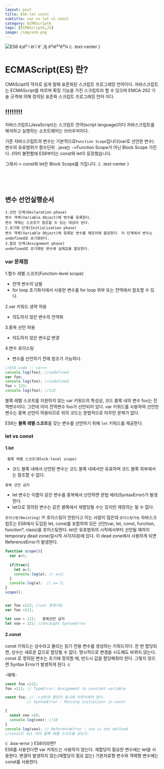 ```yaml
---
layout: post
title: ES6-let const
subtitle: var vs let vs const
category: ECMAScript6
tags: [ECMAScript6,JS]
image: /img/es6.png
---
```




![ES6 ë¡ê³ ì ëí ì´ë¯¸ì§ ê²ìê²°ê³¼](https://encrypted-tbn0.gstatic.com/images?q=tbn:ANd9GcQZQDfcv4WVz-yyJJNhDs4cuyKju7OuSkA4gaj9D2BXYVPvhSIqBw)
{: .text-center }


# ECMAScript(ES) 란?

CMAScipt의 약자로 쉽게 말해 표준화된 스크립트 프로그래밍 언어이다. 
자바스크립트는 ECMAScript를 따르며 확장 기능을 가진 스크립트라 할 수 있으며
EMCA-262 기술 규격에 의해 정의된 표준화 스크립트 프로그래밍 언어 이다.

## !!!!!!!!
자바스크립트(JavaScript)는 스크립트 언어(script language)이다
자바스크립트를 해석하고 실행하는 소프트웨어는 브라우저이다.

기존 자바스크립트의 변수는 기본적으로`Function Scope`입니다(var로 선언한 변수).
변수의 유효범위가 함수단위
. java는 ->Function Scope가 아닌 Block Scope 가진다.
(이미 불편함에  ES6부터는 const와 let이 등장했습니다. 

그래서-> const와 let은 Block Scope를 가집니다. 
{: .text-center } 

<br>





<br><u></u>

## 변수 선언실행순서

    1.선언 단계(Declaration phase)
    변수 객체(Variable Object)에 변수를 등록한다. 
    변수 객체는 스코프가 참조할 수 있는 대상이 된다.
    2.초기화 단계(Initialization phase)
    변수 객체(Variable Object)에 등록된 변수를 메모리에 할당한다. 이 단계에서 변수는 undefined로 초기화된다.
    3.할당 단계(Assignment phase)
    undefined로 초기화된 변수에 실제값을 할당한다.



### var 문제점
1.함수 레벨 스코프(Function-level scope)
- 전역 변수의 남발
- for loop 초기화식에서 사용한 변수를 for loop 외부 또는 전역에서 참조할 수 있다.

2.var 키워드 생략 허용
  - 의도하지 않은 변수의 전역화

3.중복 선언 허용
- 의도하지 않은 변수값 변경

4.변수 호이스팅
- 변수를 선언하기 전에 참조가 가능하다.



```js
//ES5 code :: var>>
console.log(foo); //undefined
var foo;
console.log(foo); //undefined
foo = 123;
console.log(foo); //123
```

블록 레벨 스코프를 지원하지 않는 var 키워드의 특성상, 코드 블록 내의 변수 foo는 전역변수이다.
그런데 이미 전역변수 foo가 선언되어 있다.
var 키워드를 사용하여 선언한 변수는 중복 선언이 허용되므로 위의 코드는 문법적으로 아무런 문제가 없다. 

ES6는 **블록 레벨 스코프**를 갖는 변수를 선언하기 위해 `let` 키워드를 제공한다.



###  let vs const

#### 1.let
` 블록 레벨 스코프(Block-level scope)` 
- 코드 블록 내에서 선언된 변수는 코드 블록 내에서만 유효하며 코드 블록 외부에서는 참조할 수 없다.

`중복 선언 금지`
- let 변수는 이름이 같은 변수를 중복해서 선언하면 문법 에러(SyntaxError)가 발생한다.
- let으로 정의된 변수는 같은 블록에서 재할당될 수는 있지만 재정의는 될 수 없다.

`호이스팅(Hoisting)`
!!! 호이스팅이 안된다고 아는 사람이 많은데 `호이스팅가능`
자바스크립트는 ES6에서 도입된 let, const를 포함하여 모든 선언(var, let, const, function, function*, class)을 호이스팅한다. 
let은 유효범위의 시작에서부터 선언될 때까지 temporary dead zone(일시적 사각지대)에 있다. 
이 dead zone에서 사용하게 되면 ReferenceError가 발생한다.




```js
function scope(){
  var a=5;
  
  if(true){
    let a=3;
    console.log(a); // a=3;
  }
  console.log(a);  // a= 5;
}
scope();


var foo =123; //var 중복가능
var foo =111;

let voo = 111;   중복선언 금지
let voo = 222; //Uncaught SyntaxError 
```

#### 2.const
const 키워드는 상수라고 불리는 읽기 전용 변수를 생성하는 키워드이다. 
한 번 할당되면, 상수는 새로운 값으로 할당될 수 없다.
명시적으로 변경을 시도해도 바뀌지 않는다. 
const 로 정의된 변수는 초기에 정의할 때, 반드시 값을 할당해줘야 한다. 
그렇지 않으면 Syntax Error가 발생하게 된다. c

-예제-
```js
const foo =123;
foo =111; // TypeError: Assignment to constant variable

const foo; // ->선언과 할당이 동시에 이루어져야 한다.
          // SyntaxError : Missing initializer in const

{
  const voo =10;
  console.log(voo); //10
}        
console.log(voo); // ReferenceError : voo is not defined
//const도 let 처러 블록 레벨 스코프를 갖는다.
```




{: .box-error }
ES6이라면? <br>
ES6를 사용한다면 var 키워드는 사용하지 않는다.
재할당이 필요한 변수에는 let을 사용한다.
변경이 발생하지 않는(재할당이 필요 없는) 기본자료형 변수와 객체형 변수에는 const를 사용한다.



